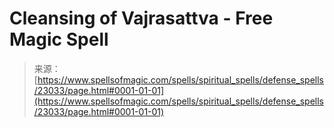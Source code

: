 <!--yml
category: 未分类
date: 2024-06-12 19:07:51
-->

# Cleansing of Vajrasattva - Free Magic Spell

> 来源：[https://www.spellsofmagic.com/spells/spiritual_spells/defense_spells/23033/page.html#0001-01-01](https://www.spellsofmagic.com/spells/spiritual_spells/defense_spells/23033/page.html#0001-01-01)